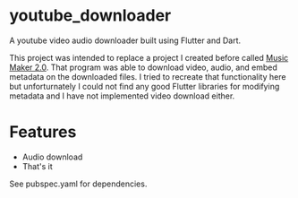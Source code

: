 # youtube_downloader
A youtube video audio downloader built using Flutter and Dart.

This project was intended to replace a project I created before called [Music Maker 2.0](https://github.com/jcub1011/Music-Maker-2.0). That program was able to download video, audio, and embed metadata on the downloaded files. I tried to recreate that functionality here but unforturnately I could not find any good Flutter libraries for modifying metadata and I have not implemented video download either.

# Features
- Audio download
- That's it

See pubspec.yaml for dependencies.
